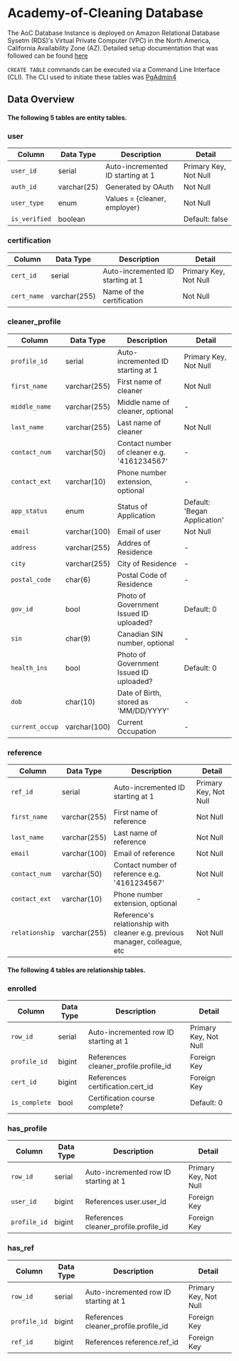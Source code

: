 # Academy-of-Cleaning Database
The AoC Database Instance is deployed on Amazon Relational Database Sysetm (RDS)'s Virtual Private Computer (VPC) in the North America, California Availability Zone (AZ).
Detailed setup documentation that was followed can be found [here](https://docs.aws.amazon.com/AmazonRDS/latest/UserGuide/CHAP_Tutorials.WebServerDB.CreateVPC.html)

`CREATE TABLE` commands can be executed via a Command Line Interface (CLI). The CLI used to initiate these tables was [PgAdmin4](https://www.pgadmin.org/download/)

## Data Overview

#### The following 5 tables are entity tables.

### user
| Column      | Data Type |  Description | Detail |
| ----------  | --------- | ------------ | ------ |
| `user_id` | serial | Auto-incremented ID starting at 1 | Primary Key, Not Null |
| `auth_id` | varchar(25) | Generated by OAuth | Not Null |
| `user_type` | enum | Values = {cleaner, employer} | Not Null |
| `is_verified` | boolean | | Default: false | Not Null, Default: 0 |

### certification
| Column      | Data Type |  Description | Detail |
| ----------  | --------- | ------------ | ------ |
| `cert_id` | serial  | Auto-incremented ID starting at 1 | Primary Key, Not Null |
| `cert_name` | varchar(255) | Name of the certification | Not Null |

### cleaner_profile
| Column      | Data Type |  Description | Detail |
| ----------  | --------- | ------------ | ------ |
| `profile_id` | serial | Auto-incremented ID starting at 1 | Primary Key, Not Null |
| `first_name` | varchar(255) | First name of cleaner | Not Null |
| `middle_name` | varchar(255) | Middle name of cleaner, optional | - |
| `last_name` | varchar(255) | Last name of cleaner | Not Null |
| `contact_num` | varchar(50) | Contact number of cleaner e.g. '4161234567' | - |
| `contact_ext` | varchar(10) | Phone number extension, optional | - |
| `app_status` | enum | Status of Application | Default: 'Began Application' |
| `email` | varchar(100) | Email of user | Not Null |
| `address` | varchar(255) | Addres of Residence | - |
| `city` | varchar(255) | City of Residence | - |
| `postal_code` | char(6) | Postal Code of Residence | - |
| `gov_id` | bool | Photo of Government Issued ID uploaded? | Default: 0 |
| `sin` | char(9) | Canadian SIN number, optional | - |
| `health_ins` | bool | Photo of Government Issued ID uploaded? | Default: 0 |
| `dob` | char(10) | Date of Birth, stored as 'MM/DD/YYYY' | - |
| `current_occup` | varchar(100) | Current Occupation | - |


### reference
| Column      | Data Type |  Description | Detail |
| ----------  | --------- | ------------ | ------ |
| `ref_id` | serial | Auto-incremented ID starting at 1 | Primary Key, Not Null |
| `first_name` | varchar(255) | First name of reference | Not Null |
| `last_name` | varchar(255) | Last name of reference | Not Null |
| `email` | varchar(100) | Email of reference | Not Null |
| `contact_num` | varchar(50) | Contact number of reference e.g. '4161234567' | Not Null |
| `contact_ext` | varchar(10) | Phone number extension, optional | - |
| `relationship` | varchar(255) | Reference's relationship with cleaner e.g. previous manager, colleague, etc | Not Null |

#### The following 4 tables are relationship tables.
### enrolled
| Column      | Data Type |  Description | Detail |
| ----------  | --------- | ------------ | ------ |
| `row_id` | serial | Auto-incremented row ID starting at 1 | Primary Key, Not Null |
| `profile_id` | bigint | References cleaner_profile.profile_id | Foreign Key |
| `cert_id` | bigint | References certification.cert_id | Foreign Key |
| `is_complete` | bool | Certification course complete? | Default: 0 |

### has_profile
| Column      | Data Type |  Description | Detail |
| ----------  | --------- | ------------ | ------ |
| `row_id` | serial | Auto-incremented row ID starting at 1 | Primary Key, Not Null |
| `user_id` | bigint | References user.user_id | Foreign Key |
| `profile_id` | bigint | References cleaner_profile.profile_id | Foreign Key |

### has_ref
| Column      | Data Type |  Description | Detail |
| ----------  | --------- | ------------ | ------ |
| `row_id` | serial | Auto-incremented row ID starting at 1 | Primary Key, Not Null |
| `profile_id` | bigint | References cleaner_profile.profile_id | Foreign Key |
| `ref_id` | bigint | References reference.ref_id | Foreign Key |
